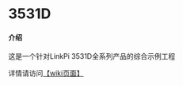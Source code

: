 # 3531D

#### 介绍
这是一个针对LinkPi 3531D全系列产品的综合示例工程

详情请访问[【wiki页面】](https://gitee.com/LinkPi/Example/wikis/pages)

